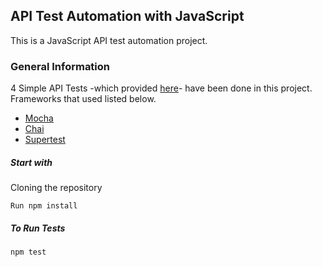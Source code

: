 ## API Test Automation with JavaScript

This is a JavaScript API test automation project.

### General Information

4 Simple API Tests -which provided [here](https://gorest.co.in/)- have been done in this project. Frameworks that used listed below.

* [Mocha](https://github.com/mochajs/mocha)
* [Chai](https://github.com/chaijs/chai)
* [Supertest](https://github.com/visionmedia/supertest)


##### Start with 

Cloning the repository
    
    Run npm install

##### To Run Tests

    npm test

